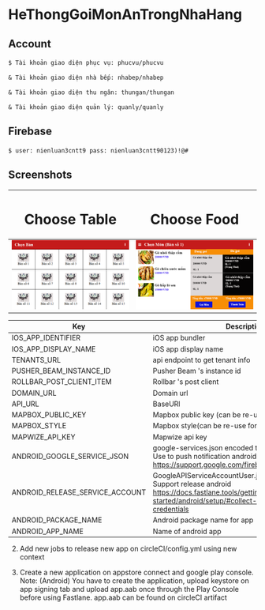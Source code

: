 # HeThongGoiMonAnTrongNhaHang

## Account

```
$ Tài khoản giao diện phục vụ: phucvu/phucvu
```

```
& Tài khoản giao diện nhà bếp: nhabep/nhabep
```

```
& Tài khoản giao diện thu ngân: thungan/thungan
```

```
& Tài khoản giao diện quản lý: quanly/quanly
```
## Firebase

```
$ user: nienluan3cntt9 pass: nienluan3cntt90123)!@#
```
## Screenshots
|<h1 align="center">Choose Table</h1>|<h1 align="center">Choose Food</h1>|
|--------|--------|
|![a](https://raw.githubusercontent.com/dev-khanh/HeThongGoiMonAnTrongNhaHang/master/thiet_ke/thietke/chonBan.png)|![b](https://raw.githubusercontent.com/dev-khanh/HeThongGoiMonAnTrongNhaHang/master/thiet_ke/thietke/chonMon.png)|




| Key                             | Description                                                                                                                                                                 | Example                                                                                  |
| ------------------------------- | --------------------------------------------------------------------------------------------------------------------------------------------------------------------------- | ---------------------------------------------------------------------------------------- |
| IOS_APP_IDENTIFIER              | iOS app bundler                                                                                                                                                             | com.futureassembly.techsauce                                                             |
| IOS_APP_DISPLAY_NAME            | iOS app display name                                                                                                                                                        | Techsauce                                                                                |
| TENANTS_URL                     | api endpoint to get tenant info                                                                                                                                             | https://staging.delegateconnect.co/api/v1/tenant/1                                       |
| PUSHER_BEAM_INSTANCE_ID         | Pusher Beam 's instance id                                                                                                                                                  |                                                                                          |
| ROLLBAR_POST_CLIENT_ITEM        | Rollbar 's post client                                                                                                                                                      |                                                                                          |
| DOMAIN_URL                      | Domain url                                                                                                                                                                  | https://staging.delegateconnect.co/                                                      |
| API_URL                         | BaseURl                                                                                                                                                                     | https://staging.delegateconnect.co/api/v1/                                               |
| MAPBOX_PUBLIC_KEY               | Mapbox public key (can be re-use for all app)                                                                                                                               | pk.eyJ1IjoidHJ1b25nIiwiYSI6ImNpd29kMnpsMjAwMG0yem1xYXU0cmpyaGUifQ.45xw9mg2P9uONRPeMP0viA |
| MAPBOX_STYLE                    | Mapbox style(can be re-use for all app)                                                                                                                                     | mapbox://styles/truong/ck4wj20lp1o4h1co9upom3ikx                                         |
| MAPWIZE_API_KEY                 | Mapwize api key                                                                                                                                                             | 24ed2f0eeedbc1316409b1e31dfd5050                                                         |
| ANDROID_GOOGLE_SERVICE_JSON     | google-services.json encoded to base64 </br> Use to push notification android https://support.google.com/firebase/answer/7015592#)                                          | `\$ openssl base64 -A -in google-services.json                                           | pbcopy` </br> Need 1 each app |
| ANDROID_RELEASE_SERVICE_ACCOUNT | GoogleAPIServiceAccountUser.json encoded to base64 </br> Support release android https://docs.fastlane.tools/getting-started/android/setup/#collect-your-google-credentials | `\$ openssl base64 -A -in GoogleAPIServiceAccountUser.json                               | pbcopy` |
| ANDROID_PACKAGE_NAME            | Android package name for app                                                                                                                                                | com.iconiclive.dc_racs_asc                                                               |
| ANDROID_APP_NAME                | Name of android app                                                                                                                                                         | Techsauce                                                                                |

2. Add new jobs to release new app on circleCI/config.yml using new context

3. Create a new application on appstore connect and google play console.
   Note: (Android) You have to create the application, upload keystore on app signing tab and upload app.aab once through the Play Console before using Fastlane. app.aab can be found on circleCI artifact
